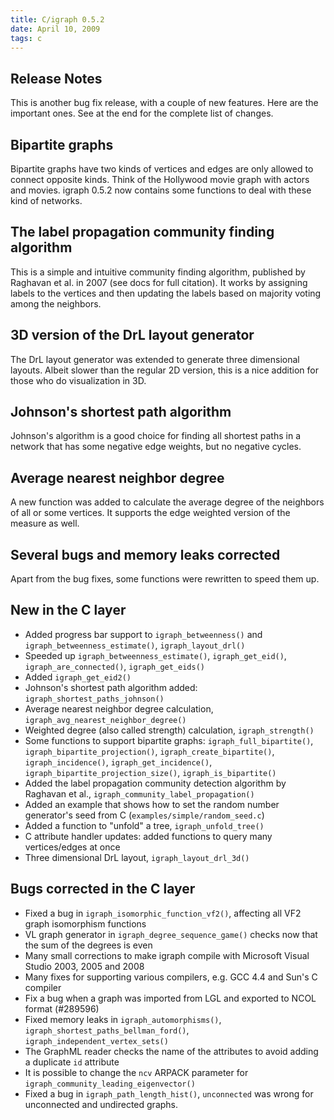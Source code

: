 ```yaml
---
title: C/igraph 0.5.2
date: April 10, 2009
tags: c
---
```


Release Notes
-------------

This is another bug fix release, with a couple of new features. Here
are the important ones. See at the end for the complete list of changes.

## Bipartite graphs

Bipartite graphs have two kinds of vertices and edges are only allowed
to connect opposite kinds. Think of the Hollywood movie graph with
actors and movies. igraph 0.5.2 now contains some functions to deal
with these kind of networks.

<!--more-->

## The label propagation community finding algorithm

This is a simple and intuitive community finding algorithm, published
by Raghavan et al. in 2007 (see docs for full citation). It works by
assigning labels to the vertices and then updating the labels based on
majority voting among the neighbors.

## 3D version of the DrL layout generator

The DrL layout generator was extended to generate three dimensional
layouts. Albeit slower than the regular 2D version, this is a nice
addition for those who do visualization in 3D.

## Johnson's shortest path algorithm

Johnson's algorithm is a good choice for finding all shortest paths in
a network that has some negative edge weights, but no negative
cycles.

## Average nearest neighbor degree

A new function was added to calculate the average degree of the
neighbors of all or some vertices. It supports the edge weighted
version of the measure as well.

## Several bugs and memory leaks corrected

Apart from the bug fixes, some functions were rewritten to speed them up.

New in the C layer
------------------

- Added progress bar support to `igraph_betweenness()` and 
  `igraph_betweenness_estimate()`, `igraph_layout_drl()`
- Speeded up `igraph_betweenness_estimate()`, `igraph_get_eid()`,
  `igraph_are_connected()`, `igraph_get_eids()`
- Added `igraph_get_eid2()`
- Johnson's shortest path algorithm added:
  `igraph_shortest_paths_johnson()`
- Average nearest neighbor degree calculation,
  `igraph_avg_nearest_neighbor_degree()` 
- Weighted degree (also called strength) calculation,
  `igraph_strength()`
- Some functions to support bipartite graphs: `igraph_full_bipartite()`,
  `igraph_bipartite_projection()`, `igraph_create_bipartite()`,
  `igraph_incidence()`, `igraph_get_incidence()`,
  `igraph_bipartite_projection_size()`, `igraph_is_bipartite()`
- Added the label propagation community detection algorithm by
  Raghavan et al., `igraph_community_label_propagation()`
- Added an example that shows how to set the random number generator's
  seed from C (`examples/simple/random_seed.c`)
- Added a function to "unfold" a tree, `igraph_unfold_tree()`
- C attribute handler updates: added functions to query many
  vertices/edges at once
- Three dimensional DrL layout, `igraph_layout_drl_3d()`

Bugs corrected in the C layer
-----------------------------

- Fixed a bug in `igraph_isomorphic_function_vf2()`, affecting all VF2
  graph isomorphism functions
- VL graph generator in `igraph_degree_sequence_game()` checks now that
  the sum of the degrees is even
- Many small corrections to make igraph compile with Microsoft Visual
  Studio 2003, 2005 and 2008
- Many fixes for supporting various compilers, e.g. GCC 4.4 and Sun's
  C compiler
- Fix a bug when a graph was imported from LGL and exported to NCOL
  format (\#289596)
- Fixed memory leaks in `igraph_automorphisms()`,
  `igraph_shortest_paths_bellman_ford()`,
  `igraph_independent_vertex_sets()`
- The GraphML reader checks the name of the attributes to avoid adding
  a duplicate `id` attribute
- It is possible to change the `ncv` ARPACK parameter for
  `igraph_community_leading_eigenvector()`
- Fixed a bug in `igraph_path_length_hist()`, `unconnected` was wrong
  for unconnected and undirected graphs.
